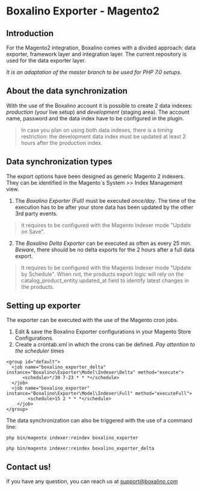 # Boxalino Exporter - Magento2

## Introduction
For the Magento2 integration, Boxalino comes with a divided approach: data exporter, framework layer and integration layer.
The current repository is used for the data exporter layer.

*It is an adaptation of the master branch to be used for PHP 7.0 setups.*

## About the data synchronization

With the use of the Boxalino account it is possible to create 2 data indexes: *production* (your live setup) and *development* (staging area).
The account name, password and the data index have to be configured in the plugin.

> In case you plan on using both data indexes, there is a _timing_ restriction: the development data index must be updated at least 2 hours after the production index.

## Data synchronization types

The export options have been designed as generic Magento 2 indexers. They can be identified in the Magento`s System >> Index Management view.

1. The *Boxalino Exporter (Full)* must be executed *once/day*. The time of the execution has to be after your store data has been updated by the other 3rd party events. 
> It requires to be configured with the Magento Indexer mode "Update on Save".

2. The *Boxalino Delta Exporter* can be executed as often as every 25 min.
*Beware*, there should be no delta exports for the 2 hours after a full data export.

> It requires to be configured with the Magento Indexer mode "Update by Schedule". When not, the products export logic will rely on the catalog_product_entity.updated_at field to identify latest changes in the products.

## Setting up exporter

The exporter can be executed with the use of the Magento cron jobs.

1. Edit & save the Boxalino Exporter configurations in your Magento Store Configurations.
2. Create a crontab.xml in which the crons can be defined. *Pay attention to the scheduler times*
```
<group id="default">
  <job name="boxalino_exporter_delta" instance="Boxalino\Exporter\Model\Indexer\Delta" method="execute">
      <schedule>*/30 7-23 * * *</schedule>
  </job>
  <job name="boxalino_exporter" instance="Boxalino\Exporter\Model\Indexer\Full" method="executeFull">
        <schedule>15 2 * * *</schedule>
    </job>
</group>
```

The data synchronization can also be triggered with the use of a command line:

```php bin/magento indexer:reindex boxalino_exporter```

```php bin/magento indexer:reindex boxalino_exporter_delta```

## Contact us!

If you have any question, you can reach us at support@boxalino.com
